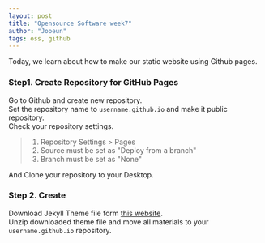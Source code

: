 ```yaml
---
layout: post
title: "Opensource Software week7"
author: "Jooeun"
tags: oss, github
---
```


Today, we learn about how to make our static website using Github pages.

### Step1. Create Repository for GitHub Pages  

Go to Github and create new repository.  
Set the repository name to `username.github.io` and make it public repository.  
Check your repository settings.  

> 1. Repository Settings > Pages  
> 2. Source must be set as "Deploy from a branch"  
> 3. Branch must be set as "None"  

 
And Clone your repository to your Desktop.  


### Step 2. Create  
Download Jekyll Theme file form [this website](http://jekyllthemes.org).  
Unzip downloaded theme file and move all materials to your `username.github.io` repository.